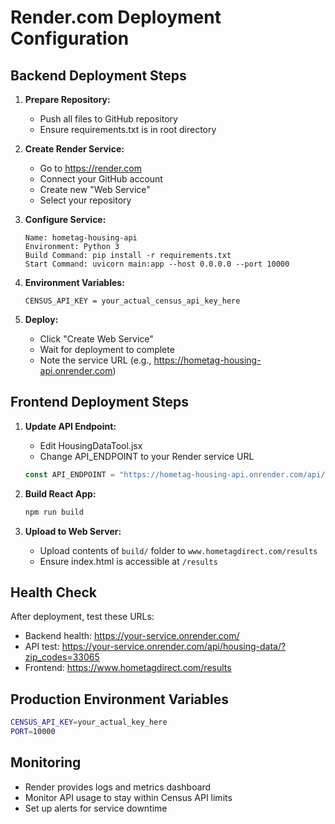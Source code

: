 # Render.com Deployment Configuration

## Backend Deployment Steps

1. **Prepare Repository:**
   - Push all files to GitHub repository
   - Ensure requirements.txt is in root directory

2. **Create Render Service:**
   - Go to https://render.com
   - Connect your GitHub account
   - Create new "Web Service"
   - Select your repository

3. **Configure Service:**
   ```
   Name: hometag-housing-api
   Environment: Python 3
   Build Command: pip install -r requirements.txt
   Start Command: uvicorn main:app --host 0.0.0.0 --port 10000
   ```

4. **Environment Variables:**
   ```
   CENSUS_API_KEY = your_actual_census_api_key_here
   ```

5. **Deploy:**
   - Click "Create Web Service"
   - Wait for deployment to complete
   - Note the service URL (e.g., https://hometag-housing-api.onrender.com)

## Frontend Deployment Steps

1. **Update API Endpoint:**
   - Edit HousingDataTool.jsx
   - Change API_ENDPOINT to your Render service URL
   ```javascript
   const API_ENDPOINT = "https://hometag-housing-api.onrender.com/api/housing-data/";
   ```

2. **Build React App:**
   ```bash
   npm run build
   ```

3. **Upload to Web Server:**
   - Upload contents of `build/` folder to `www.hometagdirect.com/results`
   - Ensure index.html is accessible at `/results`

## Health Check

After deployment, test these URLs:
- Backend health: https://your-service.onrender.com/
- API test: https://your-service.onrender.com/api/housing-data/?zip_codes=33065
- Frontend: https://www.hometagdirect.com/results

## Production Environment Variables

```bash
CENSUS_API_KEY=your_actual_key_here
PORT=10000
```

## Monitoring

- Render provides logs and metrics dashboard
- Monitor API usage to stay within Census API limits
- Set up alerts for service downtime
